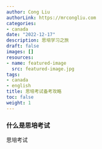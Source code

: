 ```yaml
---
author: Cong Liu
authorLink: https://mrcongliu.com
categories:
- canada
date: "2022-12-17"
description: 思培学习之旅
draft: false
images: []
resources:
- name: featured-image
  src: featured-image.jpg
tags:
- canada
- english
title: 思培考试备考攻略
toc: false
weight: 1
---
```


### 什么是思培考试

思培考试

